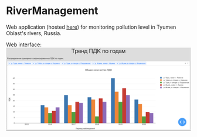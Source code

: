 # RiverManagement
Web application (hosted [here](https://rivermanagement.herokuapp.com/)) for monitoring pollution level in Tyumen Oblast's rivers, Russia.

Web interface:
![Image of interface](https://github.com/Xrenya/RiverManagement/blob/master/plot.png)
